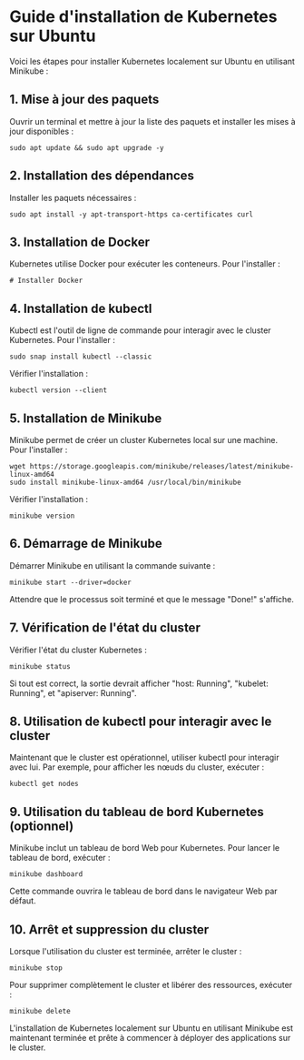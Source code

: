 # Guide d'installation de Kubernetes sur Ubuntu

Voici les étapes pour installer Kubernetes localement sur Ubuntu en utilisant Minikube :

## 1. Mise à jour des paquets

Ouvrir un terminal et mettre à jour la liste des paquets et installer les mises à jour disponibles :

``` 
sudo apt update && sudo apt upgrade -y
```

## 2. Installation des dépendances

Installer les paquets nécessaires :

``` 
sudo apt install -y apt-transport-https ca-certificates curl
```

## 3. Installation de Docker

Kubernetes utilise Docker pour exécuter les conteneurs. Pour l'installer :

``` 
# Installer Docker
```

## 4. Installation de kubectl

Kubectl est l'outil de ligne de commande pour interagir avec le cluster Kubernetes. Pour l'installer :

``` 
sudo snap install kubectl --classic
```

Vérifier l'installation :

``` 
kubectl version --client
```

## 5. Installation de Minikube

Minikube permet de créer un cluster Kubernetes local sur une machine. Pour l'installer :

``` 
wget https://storage.googleapis.com/minikube/releases/latest/minikube-linux-amd64
sudo install minikube-linux-amd64 /usr/local/bin/minikube
```

Vérifier l'installation :

``` 
minikube version
```

## 6. Démarrage de Minikube

Démarrer Minikube en utilisant la commande suivante :

``` 
minikube start --driver=docker
```

Attendre que le processus soit terminé et que le message "Done!" s'affiche.

## 7. Vérification de l'état du cluster

Vérifier l'état du cluster Kubernetes :

``` 
minikube status
```

Si tout est correct, la sortie devrait afficher "host: Running", "kubelet: Running", et "apiserver: Running".

## 8. Utilisation de kubectl pour interagir avec le cluster

Maintenant que le cluster est opérationnel, utiliser kubectl pour interagir avec lui. Par exemple, pour afficher les nœuds du cluster, exécuter :

``` 
kubectl get nodes
```

## 9. Utilisation du tableau de bord Kubernetes (optionnel)

Minikube inclut un tableau de bord Web pour Kubernetes. Pour lancer le tableau de bord, exécuter :

``` 
minikube dashboard
```

Cette commande ouvrira le tableau de bord dans le navigateur Web par défaut.

## 10. Arrêt et suppression du cluster

Lorsque l'utilisation du cluster est terminée, arrêter le cluster :

``` 
minikube stop
```

Pour supprimer complètement le cluster et libérer des ressources, exécuter :

``` 
minikube delete
```

L'installation de Kubernetes localement sur Ubuntu en utilisant Minikube est maintenant terminée et prête à commencer à déployer des applications sur le cluster.